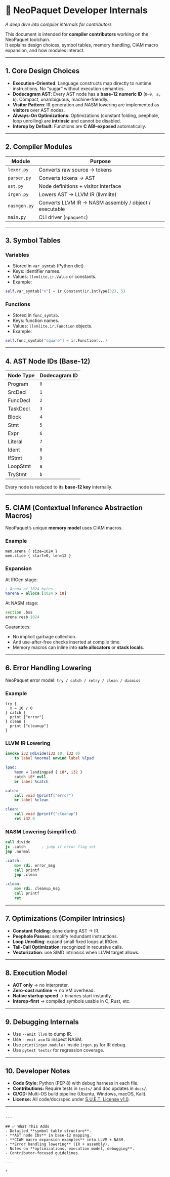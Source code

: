 # 🔧 NeoPaquet Developer Internals
*A deep dive into compiler internals for contributors*

This document is intended for **compiler contributors** working on the NeoPaquet toolchain.  
It explains design choices, symbol tables, memory handling, CIAM macro expansion, and how modules interact.

---

## 1. Core Design Choices

- **Execution-Oriented**: Language constructs map directly to runtime instructions. No “sugar” without execution semantics.  
- **Dodecagram AST**: Every AST node has a **base-12 numeric ID** (`0–9, a, b`). Compact, unambiguous, machine-friendly.  
- **Visitor Pattern**: IR generation and NASM lowering are implemented as **visitors** over AST nodes.  
- **Always-On Optimizations**: Optimizations (constant folding, peephole, loop unrolling) are **intrinsic** and cannot be disabled.  
- **Interop by Default**: Functions are **C ABI–exposed** automatically.  

---

## 2. Compiler Modules

| Module        | Purpose |
|---------------|---------|
| `lexer.py`    | Converts raw source → tokens |
| `parser.py`   | Converts tokens → AST |
| `ast.py`      | Node definitions + visitor interface |
| `irgen.py`    | Lowers AST → LLVM IR (llvmlite) |
| `nasmgen.py`  | Converts LLVM IR → NASM assembly / object / executable |
| `main.py`     | CLI driver (`npaquetc`) |

---

## 3. Symbol Tables

### Variables
- Stored in `var_symtab` (Python dict).
- Keys: identifier names.
- Values: `llvmlite.ir.Value` or constants.
- Example:
```python
self.var_symtab["x"] = ir.Constant(ir.IntType(32), 5)
````

### Functions

* Stored in `func_symtab`.
* Keys: function names.
* Values: `llvmlite.ir.Function` objects.
* Example:

```python
self.func_symtab["square"] = ir.Function(...)
```

---

## 4. AST Node IDs (Base-12)

| Node Type | Dodecagram ID |
| --------- | ------------- |
| Program   | `0`           |
| SrcDecl   | `1`           |
| FuncDecl  | `2`           |
| TaskDecl  | `3`           |
| Block     | `4`           |
| Stmt      | `5`           |
| Expr      | `6`           |
| Literal   | `7`           |
| Ident     | `8`           |
| IfStmt    | `9`           |
| LoopStmt  | `a`           |
| TryStmt   | `b`           |

Every node is reduced to its **base-12 key** internally.

---

## 5. CIAM (Contextual Inference Abstraction Macros)

NeoPaquet’s unique **memory model** uses CIAM macros.

### Example

```neopaquet
mem.arena { size=1024 }
mem.slice { start=0, len=12 }
```

### Expansion

At IRGen stage:

```llvm
; Arena of 1024 bytes
%arena = alloca [1024 x i8]
```

At NASM stage:

```asm
section .bss
arena resb 1024
```

Guarantees:

* No implicit garbage collection.
* Anti use-after-free checks inserted at compile time.
* Memory macros can inline into **safe allocators** or **stack locals**.

---

## 6. Error Handling Lowering

NeoPaquet error model: `try / catch / retry / clean / dismiss`

### Example

```neopaquet
try {
  x = 10 / 0
} catch {
  print ["error"]
} clean {
  print ["cleanup"]
}
```

### LLVM IR Lowering

```llvm
invoke i32 @divide(i32 10, i32 0)
    to label %normal unwind label %lpad

lpad:
    %exn = landingpad { i8*, i32 }
    catch i8* null
    br label %catch

catch:
    call void @printf("error")
    br label %clean

clean:
    call void @printf("cleanup")
    ret i32 0
```

### NASM Lowering (simplified)

```asm
call divide
jc .catch       ; jump if error flag set
jmp .normal

.catch:
    mov rdi, error_msg
    call printf
    jmp .clean

.clean:
    mov rdi, cleanup_msg
    call printf
    ret
```

---

## 7. Optimizations (Compiler Intrinsics)

* **Constant Folding**: done during AST → IR.
* **Peephole Passes**: simplify redundant instructions.
* **Loop Unrolling**: expand small fixed loops at IRGen.
* **Tail-Call Optimization**: recognized in recursive calls.
* **Vectorization**: use SIMD intrinsics when LLVM target allows.

---

## 8. Execution Model

* **AOT only** → no interpreter.
* **Zero-cost runtime** → no VM overhead.
* **Native startup speed** → binaries start instantly.
* **Interop-first** → compiled symbols usable in C, Rust, etc.

---

## 9. Debugging Internals

* Use `--emit llvm` to dump IR.
* Use `--emit asm` to inspect NASM.
* Use `print(irgen.module)` inside `irgen.py` for IR debug.
* Use `pytest tests/` for regression coverage.

---

## 10. Developer Notes

* **Code Style:** Python (PEP 8) with debug harness in each file.
* **Contributions:** Require tests in `tests/` and doc updates in `docs/`.
* **CI/CD:** Multi-OS build pipeline (Ubuntu, Windows, macOS, Kali).
* **License:** All code/doc/spec under [S.U.E.T. License v1.0](../License.md).

---

```

---

## ✅ What This Adds
- Detailed **symbol table structure**.  
- **AST node IDs** in base-12 mapping.  
- **CIAM macro expansion examples** into LLVM + NASM.  
- **Error handling lowering** (IR + assembly).  
- Notes on **optimizations, execution model, debugging**.  
- Contributor-focused guidelines.  

---

⚡
